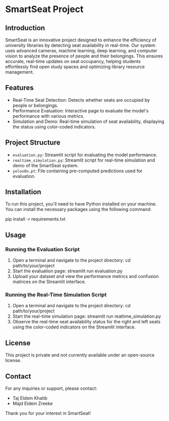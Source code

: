 # SmartSeat Project

## Introduction
SmartSeat is an innovative project designed to enhance the efficiency of university libraries by detecting seat availability in real-time. Our system uses advanced cameras, machine learning, deep learning, and computer vision to analyze the presence of people and their belongings. This ensures accurate, real-time updates on seat occupancy, helping students effortlessly find open study spaces and optimizing library resource management.

## Features
- Real-Time Seat Detection: Detects whether seats are occupied by people or belongings.
- Performance Evaluation: Interactive page to evaluate the model's performance with various metrics.
- Simulation and Demo: Real-time simulation of seat availability, displaying the status using color-coded indicators.

## Project Structure
- `evaluation.py`: Streamlit script for evaluating the model performance.
- `realtime_simulation.py`: Streamlit script for real-time simulation and demo of the SmartSeat system.
- `yolov8n.pt`: File containing pre-computed predictions used for evaluation.

## Installation
To run this project, you'll need to have Python installed on your machine. You can install the necessary packages using the following command:

pip install -r requirements.txt

## Usage

### Running the Evaluation Script
1. Open a terminal and navigate to the project directory:
   cd path/to/your/project
2. Start the evaluation page:
   streamlit run evaluation.py
3. Upload your dataset and view the performance metrics and confusion matrices on the Streamlit interface.

### Running the Real-Time Simulation Script
1. Open a terminal and navigate to the project directory:
   cd path/to/your/project
2. Start the real-time simulation page:
   streamlit run realtime_simulation.py
3. Observe the real-time seat availability status for the right and left seats using the color-coded indicators on the Streamlit interface.


## License
This project is private and not currently available under an open-source license.

## Contact
For any inquiries or support, please contact:
- Taj Eldein Khatib
- Majd Eldein Zreeke

Thank you for your interest in SmartSeat!